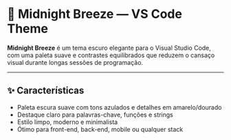 # 🌙 Midnight Breeze — VS Code Theme

**Midnight Breeze** é um tema escuro elegante para o Visual Studio Code, com uma paleta suave e contrastes equilibrados que reduzem o cansaço visual durante longas sessões de programação.

---

## ✨ Características

- Paleta escura suave com tons azulados e detalhes em amarelo/dourado
- Destaque claro para palavras-chave, funções e strings
- Estilo limpo, moderno e minimalista
- Ótimo para front-end, back-end, mobile ou qualquer stack
